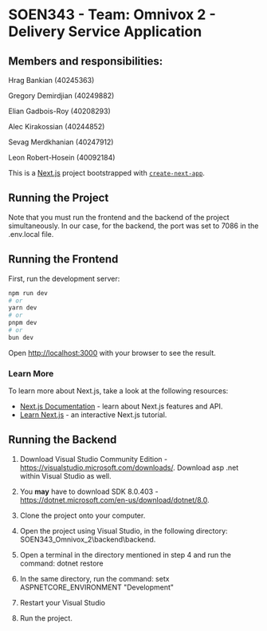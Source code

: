 # SOEN343 - Team: Omnivox 2 - Delivery Service Application

## Members and responsibilities:

Hrag Bankian (40245363)

Gregory Demirdjian (40249882)

Elian Gadbois-Roy (40208293)

Alec Kirakossian (40244852)

Sevag Merdkhanian (40247912)

Leon Robert-Hosein (40092184)

This is a [Next.js](https://nextjs.org) project bootstrapped with [`create-next-app`](https://nextjs.org/docs/app/api-reference/cli/create-next-app).

## Running the Project

Note that you must run the frontend and the backend of the project simultaneously. In our case, for the backend, the port was set to 7086 in the .env.local file.

## Running the Frontend

First, run the development server:

```bash
npm run dev
# or
yarn dev
# or
pnpm dev
# or
bun dev
```

Open [http://localhost:3000](http://localhost:3000) with your browser to see the result.

### Learn More

To learn more about Next.js, take a look at the following resources:

- [Next.js Documentation](https://nextjs.org/docs) - learn about Next.js features and API.
- [Learn Next.js](https://nextjs.org/learn) - an interactive Next.js tutorial.

## Running the Backend

1. Download Visual Studio Community Edition - https://visualstudio.microsoft.com/downloads/. Download asp .net within Visual Studio as well.

2. You **may** have to download SDK 8.0.403 - https://dotnet.microsoft.com/en-us/download/dotnet/8.0.

3. Clone the project onto your computer.

4. Open the project using Visual Studio, in the following directory: SOEN343_Omnivox_2\backend\backend.

5. Open a terminal in the directory mentioned in step 4 and run the command: dotnet restore

6. In the same directory, run the command: setx ASPNETCORE_ENVIRONMENT "Development"

7. Restart your Visual Studio

8. Run the project. 

